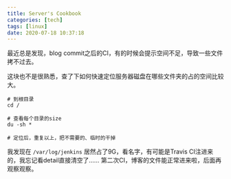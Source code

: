 ```yaml
---
title: Server's Cookbook
categories: [tech]
tags: [linux]
date: 2020-07-18 10:37:18
---
```


最近总是发现，blog commit之后的CI，有的时候会提示空间不足，导致一些文件拷不过去。

这块也不是很熟悉，查了下如何快速定位服务器磁盘在哪些文件夹的占的空间比较大。

```
# 到根目录
cd /

# 查看每个目录的size
du -sh *

# 定位后，重复以上，把不需要的、临时的干掉
```

我发现在 `/var/log/jenkins` 居然占了9G，看名字，有可能是Travis CI注进来的，我忘记看detail直接清空了…… 第二次CI，博客的文件能正常进来啦，后面再观察观察。

